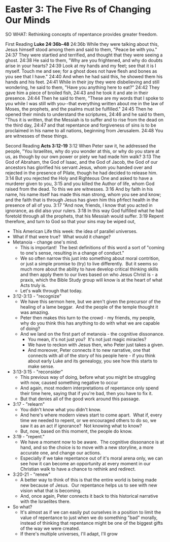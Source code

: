 # Easter 3: The Five Rs of Changing Our Minds

SO WHAT: Rethinking concepts of repentance provides greater freedom.

First Reading **Luke 24:36b-48**
24:36b While they were talking about this, Jesus himself stood among them and said to them, "Peace be with you."
24:37 They were startled and terrified, and thought that they were seeing a ghost.
24:38 He said to them, "Why are you frightened, and why do doubts arise in your hearts?
24:39 Look at my hands and my feet; see that it is I myself. Touch me and see; for a ghost does not have flesh and bones as you see that I have."
24:40 And when he had said this, he showed them his hands and his feet.
24:41 While in their joy they were disbelieving and still wondering, he said to them, "Have you anything here to eat?"
24:42 They gave him a piece of broiled fish,
24:43 and he took it and ate in their presence.
24:44 Then he said to them, "These are my words that I spoke to you while I was still with you--that everything written about me in the law of Moses, the prophets, and the psalms must be fulfilled."
24:45 Then he opened their minds to understand the scriptures,
24:46 and he said to them, "Thus it is written, that the Messiah is to suffer and to rise from the dead on the third day,
24:47 and that repentance and forgiveness of sins is to be proclaimed in his name to all nations, beginning from Jerusalem.
24:48 You are witnesses of these things.

Second Reading **Acts 3:12-19**
3:12 When Peter saw it, he addressed the people, "You Israelites, why do you wonder at this, or why do you stare at us, as though by our own power or piety we had made him walk?
3:13 The God of Abraham, the God of Isaac, and the God of Jacob, the God of our ancestors has glorified his servant Jesus, whom you handed over and rejected in the presence of Pilate, though he had decided to release him.
3:14 But you rejected the Holy and Righteous One and asked to have a murderer given to you,
3:15 and you killed the Author of life, whom God raised from the dead. To this we are witnesses.
3:16 And by faith in his name, his name itself has made this man strong, whom you see and know; and the faith that is through Jesus has given him this pfrfect health in the presence of all of you.
3:17 "And now, friends, I know that you acted in ignorance, as did also your rulers.
3:18 In this way God fulfilled what he had foretold through all the prophets, that his Messiah would suffer.
3:19 Repent therefore, and turn to God so that your sins may be wiped out,

* This American Life this week: the idea of parallel universes.
* What if that were true?  What would it change?
* Metanoia - change one's mind. 
	* This is important!  The best definitions of this word a sort of "coming to one's sense, resulting in a change of conduct."
	* We so often narrow this just into something about moral contrition, or just a simple promise to (try) to live differently.  But it seems so much more about the ability to have develop critical thinking skills and then apply them to our lives based on who Jesus Christ is - a praxis, which the Bible Study group will know is at the heart of what Acts truly is.
	* Let's walk through that today.
* 3:12-3:13 - "recognize"
	* We have this sermon here, but we aren't given the precursor of the healing of a lame beggar.  And the people of the temple thought it was amazing.
	* Peter then makes this turn to the crowd - my friends, my people, why do you think this has anything to do with what we are capable of doing?
	* And we land on the first part of metanoia - the cognitive dissonance.
		* You mean, it's not just you?  It's not just magic miracles?
		* We have to reckon with Jesus then, who Peter just takes a given. 
		* And moreover, Peter connects it to new narrative, one that connects with all of the story of his people here - if you think about early Luke and its genealogy, you see how this starts to make sense.
* 3:13-3:15 - "reconsider"
	* This previous way of doing, before what you might be struggling with now, caused something negative to occur
	* And again, most modern interpretations of repentance only spend their time here, saying that if you're bad, then you have to fix it.
	* But that denies all of the good work around this passage.
* 3:17 - "relearn"
	* You didn't know what you didn't know.
	* And here's where modern views start to come apart.  What if, every time we needed to repent, or we encouraged others to do so, we saw it as an act if ignorance?  Not knowing what to know? 
	* But, now, based on this moment, the people do know.
* 3:19 - "repent."
	* We have a moment now to be aware.  The cognitive dissonance is at hand, and so the choice is to move with a new storyline, a more accurate one, and change our actions.
	* Especially if we take repentance out of it's moral arena only, we can see how it can become an opportunity at every moment in our Christian walk to have a chance to rethink and redirect.
* 3:20-21 - "renew"
	* A better way to think of this is that the entire world is being made new because of Jesus.  Our repentance helps us to see with new vision what that is becoming.
	* And, once again, Peter connects it back to this historical narrative with the Israelites there.
* So what?
	* It's almost as if we can easily put ourselves in a position to limit the value of repentance to just when we do something "bad" morally, instead of thinking that repentance might be one of the biggest gifts of the way we were created.
	* If there's multiple universes, I'll adapt, I'll grow
